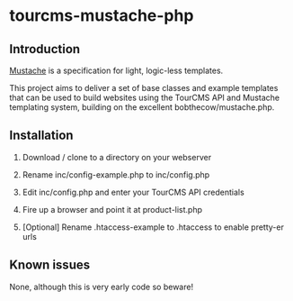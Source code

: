 # tourcms-mustache-php

## Introduction

[Mustache](http://mustache.github.com/) is a specification for light, logic-less templates. 

This project aims to deliver a set of base classes and example templates that can be used to build websites using the TourCMS API and Mustache templating system, building on the excellent bobthecow/mustache.php.

## Installation

1. Download / clone to a directory on your webserver

2. Rename inc/config-example.php to inc/config.php

3. Edit inc/config.php and enter your TourCMS API credentials

4. Fire up a browser and point it at product-list.php

5. [Optional] Rename .htaccess-example to .htaccess to enable pretty-er urls

## Known issues

None, although this is very early code so beware!